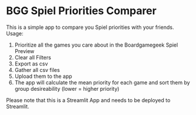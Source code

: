 # BGG Spiel Priorities Comparer

This is a simple app to compare you Spiel priorities with your friends. Usage:
1. Prioritize all the games you care about in the Boardgamegeek Spiel Preview
2. Clear all Filters
3. Export as csv
4. Gather all csv files
5. Upload them to the app
6. The app will calculate the mean priority for each game and sort them by group desireability (lower = higher priority)

Please note that this is a Streamlit App and needs to be deployed to Streamlit.
